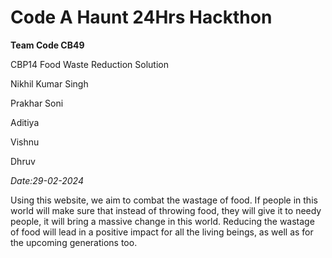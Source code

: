 <h1>Code A Haunt 24Hrs Hackthon</h1>
<p><b>Team Code CB49</b></p>
<p>CBP14 Food Waste Reduction Solution</p>
<p>Nikhil Kumar Singh</p>
<p>Prakhar Soni</p>
<p>Aditiya</p>
<p>Vishnu</p>
<p>Dhruv</p>
<i>Date:29-02-2024</i>
<p>Using this website, we aim to combat the wastage of food. If people in this world will make sure that instead of throwing food, they will give it to needy people, it will bring a massive change in this world. Reducing the wastage of food will lead in a positive impact for all the living beings, as well as for the upcoming generations too.</p>